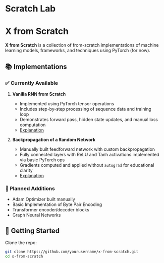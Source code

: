# Scratch Lab

# X from Scratch

**X from Scratch** is a collection of from-scratch implementations of machine learning models, frameworks, and techniques using PyTorch (for now).

## 📚 Implementations

### ✅ Currently Available

1. **Vanilla RNN from Scratch**  
   - Implemented using PyTorch tensor operations
   - Includes step-by-step processing of sequence data and training loop
   - Demonstrates forward pass, hidden state updates, and manual loss computation
   - [Explanation](https://selective-jersey-d55.notion.site/RNN-from-scratch-1fa25c8ce8de80629048f528e84a6136?pvs=4)

2. **Backpropagation of a Random Network**  
   - Manually built feedforward network with custom backpropagation
   - Fully connected layers with ReLU and Tanh activations implemented via basic PyTorch ops
   - Gradients computed and applied without `autograd` for educational clarity
   - [Explanation](https://selective-jersey-d55.notion.site/How-To-Write-The-Backward-Pass-of-any-Network-20025c8ce8de802cb865ea357c9b2414?pvs=4)

### 🧪 Planned Additions

- Adam Optimizer built manually  
- Basic Implementation of Byte Pair Encoding
- Transformer encoder/decoder blocks  
- Graph Neural Networks  

## 🚀 Getting Started

Clone the repo:

```bash
git clone https://github.com/yourusername/x-from-scratch.git
cd x-from-scratch



